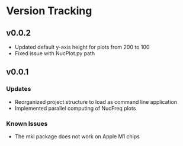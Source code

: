 # Version Tracking

## v0.0.2

- Updated default y-axis height for plots from 200 to 100
- Fixed issue with NucPlot.py path

## v0.0.1

### Updates

- Reorganized project structure to load as command line application
- Implemented parallel computing of NucFreq plots

### Known Issues

- The mkl package does not work on Apple M1 chips
